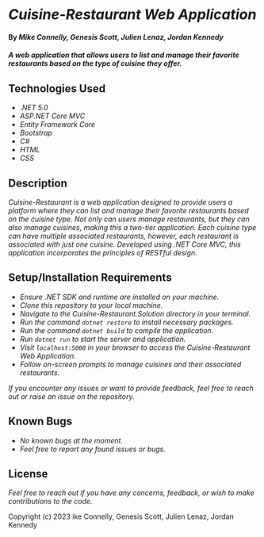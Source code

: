 # _Cuisine-Restaurant Web Application_

#### By _**Mike Connelly, Genesis Scott, Julien Lenaz, Jordan Kennedy**_

#### _A web application that allows users to list and manage their favorite restaurants based on the type of cuisine they offer._

## Technologies Used

* _.NET 5.0_
* _ASP.NET Core MVC_
* _Entity Framework Core_
* _Bootstrap_
* _C#_
* _HTML_
* _CSS_

## Description

_Cuisine-Restaurant is a web application designed to provide users a platform where they can list and manage their favorite restaurants based on the cuisine type. Not only can users manage restaurants, but they can also manage cuisines, making this a two-tier application. Each cuisine type can have multiple associated restaurants, however, each restaurant is associated with just one cuisine. Developed using .NET Core MVC, this application incorporates the principles of RESTful design._

## Setup/Installation Requirements

* _Ensure .NET SDK and runtime are installed on your machine._
* _Clone this repository to your local machine._
* _Navigate to the Cuisine-Restaurant.Solution directory in your terminal._
* _Run the command `dotnet restore` to install necessary packages._
* _Run the command `dotnet build` to compile the application._
* _Run `dotnet run` to start the server and application._
* _Visit `localhost:5000` in your browser to access the Cuisine-Restaurant Web Application._
* _Follow on-screen prompts to manage cuisines and their associated restaurants._

_If you encounter any issues or want to provide feedback, feel free to reach out or raise an issue on the repository._

## Known Bugs

* _No known bugs at the moment._
* _Feel free to report any found issues or bugs._

## License

_Feel free to reach out if you have any concerns, feedback, or wish to make contributions to the code._

Copyright (c) 2023 ike Connelly, Genesis Scott, Julien Lenaz, Jordan Kennedy
